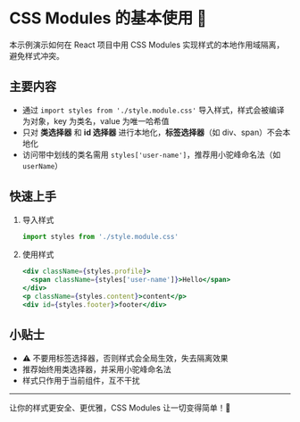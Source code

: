 # CSS Modules 的基本使用 🎨

本示例演示如何在 React 项目中用 CSS Modules 实现样式的本地作用域隔离，避免样式冲突。

## 主要内容

- 通过 `import styles from './style.module.css'` 导入样式，样式会被编译为对象，key 为类名，value 为唯一哈希值
- 只对 **类选择器** 和 **id 选择器** 进行本地化，**标签选择器**（如 div、span）不会本地化
- 访问带中划线的类名需用 `styles['user-name']`，推荐用小驼峰命名法（如 `userName`）

## 快速上手

1. 导入样式
   ```js
   import styles from './style.module.css'
   ```

2. 使用样式
   ```jsx
   <div className={styles.profile}>
     <span className={styles['user-name']}>Hello</span>
   </div>
   <p className={styles.content}>content</p>
   <div id={styles.footer}>footer</div>
   ```

## 小贴士

- ⚠️ 不要用标签选择器，否则样式会全局生效，失去隔离效果
- 推荐始终用类选择器，并采用小驼峰命名法
- 样式只作用于当前组件，互不干扰

---

让你的样式更安全、更优雅，CSS Modules 让一切变得简单！🎉